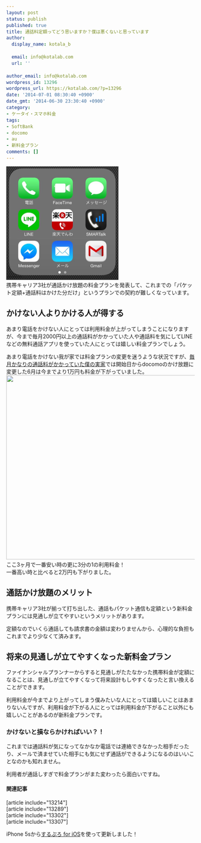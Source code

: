 ```yaml
---
layout: post
status: publish
published: true
title: 通話料定額ってどう思いますか？僕は悪くないと思っています
author:
  display_name: kotala_b

  email: info@kotalab.com
  url: ''

author_email: info@kotalab.com
wordpress_id: 13296
wordpress_url: https://kotalab.com/?p=13296
date: '2014-07-01 08:30:40 +0900'
date_gmt: '2014-06-30 23:30:40 +0900'
category:
- ケータイ・スマホ料金
tags:
- SoftBank
- docomo
- au
- 新料金プラン
comments: []
---
```

<p><img alt="" src="/wp-content/uploads/slooProImg_20140701083033.jpg" width="300" height="303" class="slooProImg" /><br />
携帯キャリア3社が通話かけ放題の料金プランを発表して、これまでの「パケット定額+通話料はかけた分だけ」というプランでの契約が難しくなっています。<br />
</p>
<!--more-->
<h2>かけない人よりかける人が得する</h2>
<p>あまり電話をかけない人にとっては利用料金が上がってしまうことになりますが、今まで毎月2000円以上の通話料がかかっていた人や通話料を気にしてLINEなどの無料通話アプリを使っていた人にとっては嬉しい料金プランでしょう。</p>
<p>あまり電話をかけない我が家では料金プランの変更を迷うような状況ですが、<a href="/docomo-new-plan" target="_blank">毎月かなりの通話料がかかっていた僕の実家</a>では開始日からdocomoのかけ放題に変更した6月は今までより1万円も料金が下がっていました。<br />
<img alt="" src="/wp-content/uploads/slooProImg_20140701083036.jpg" width="548" height="492" class="slooProImg" /><br />
ここ3ヶ月で一番安い時の更に3分の1の利用料金！<br />
一番高い時と比べると2万円も下がりました。</p>
<h2>通話かけ放題のメリット</h2>
<p>携帯キャリア3社が揃って打ち出した、通話もパケット通信も定額という新料金プランには<span class="b">見通しが立てやすいというメリット</span>があります。</p>
<p>定額なのでいくら通話しても請求書の金額は変わりませんから、心理的な負担もこれまでより少なくて済みます。</p>
<h2>将来の見通しが立てやすくなった新料金プラン</h2>
<p>ファイナンシャルプランナーからすると見通しがたたなかった携帯料金が定額になることは、見通しが立てやすくなって将来設計もしやすくなったと言い換えることができます。</p>
<p>利用料金が今までより上がってしまう僕みたいな人にとっては嬉しいことはあまりないんですが、利用料金が下がる人にとっては利用料金が下がること以外にも嬉しいことがあるのが新料金プランです。</p>
<h3>かけないと損ならかければいい？！</h3>
<p>これまでは通話料が気になってなかなか電話では連絡できなかった相手だったり、メールで済ませていた相手にも気にせず通話ができるようになるのはいいことなのかも知れません。</p>
<p>利用者が通話しすぎで料金プランがまた変わったら面白いですね。</p>
<h4 class="rel">関連記事</h4>
<p>[article include="13214"]<br />
[article include="13289"]<br />
[article include="13302"]<br />
[article include="13307"]</p>
<p>iPhone 5sから<a href="https://itunes.apple.com/jp/app/surupuro-for-ios-buroguedita/id436676299?mt=8&uo=4&at=10l4yU" rel="nofollow" target="_blank">するぷろ for iOS</a>を使って更新しました！</p>
